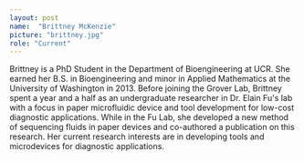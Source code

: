 ```yaml
---
layout: post
name:  "Brittney McKenzie"
picture: "brittney.jpg"
role: "Current"
---
```

Brittney is a PhD Student in the Department of Bioengineering at UCR. She earned her B.S. in Bioengineering and minor in Applied Mathematics at the University of Washington in 2013. Before joining the Grover Lab, Brittney spent a year and a half as an undergraduate researcher in Dr. Elain Fu's lab with a focus in paper microfluidic device and tool development for low-cost diagnostic applications. While in the Fu Lab, she developed a new method of sequencing fluids in paper devices and co-authored a publication on this research. Her current research interests are in developing tools and microdevices for diagnostic applications.



